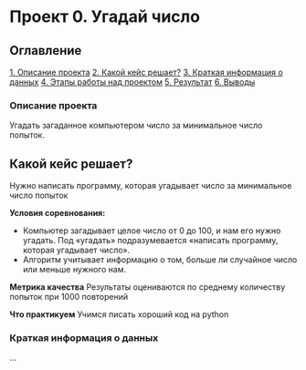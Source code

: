 # Проект 0. Угадай число

## Оглавление
[1. Описание проекта](https://github.com/reallylisa/first_step_data_science/blob/main/project_0/README.md#Описание-проекта)
[2. Какой кейс решает?](https://github.com/reallylisa/first_step_data_science/blob/main/project_0/README.md#Какой-кейс-решает)
[3. Краткая информация о данных](https://github.com/reallylisa/first_step_data_science/blob/main/project_0/README.md#Краткая-информация-о-данных)
[4. Этапы работы над проектом](https://github.com/reallylisa/first_step_data_science/blob/main/project_0/README.md#Этапы-работы-над-проектом)
[5. Результат](https://github.com/reallylisa/first_step_data_science/blob/main/project_0/README.md#Результат)
[6. Выводы](https://github.com/reallylisa/first_step_data_science/blob/main/project_0/README.md#Выводы)

### Описание проекта
Угадать загаданное компьютером число за минимальное число попыток.

## Какой кейс решает?
Нужно написать программу, которая угадывает число за минимальное число попыток

**Условия соревнования:**
- Компьютер загадывает целое число от 0 до 100, и нам его нужно угадать. Под «угадать» подразумевается «написать программу, которая угадывает число».
- Алгоритм учитывает информацию о том, больше ли случайное число или меньше нужного нам.

**Метрика качества**
Результаты оцениваются по среднему количеству попыток при 1000 повторений

**Что практикуем**
Учимся писать хороший код на python

### Краткая информация о данных
...